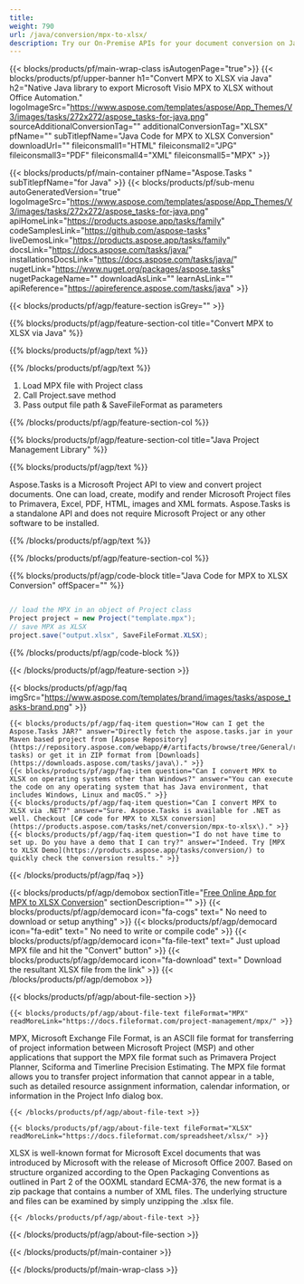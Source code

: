 ```yaml
---
title:  
weight: 790
url: /java/conversion/mpx-to-xlsx/ 
description: Try our On-Premise APIs for your document conversion on Java Runtime Environment for JSP/JSF Application and Desktop Applications.
---
```


{{< blocks/products/pf/main-wrap-class isAutogenPage="true">}}
{{< blocks/products/pf/upper-banner h1="Convert MPX to XLSX via Java" h2="Native Java library to export Microsoft Visio MPX to XLSX without Office Automation." logoImageSrc="https://www.aspose.com/templates/aspose/App_Themes/V3/images/tasks/272x272/aspose_tasks-for-java.png" sourceAdditionalConversionTag="" additionalConversionTag="XLSX" pfName="" subTitlepfName="Java Code for MPX to XLSX Conversion" downloadUrl="" fileiconsmall1="HTML" fileiconsmall2="JPG" fileiconsmall3="PDF" fileiconsmall4="XML" fileiconsmall5="MPX" >}}

{{< blocks/products/pf/main-container pfName="Aspose.Tasks " subTitlepfName="for Java" >}}
{{< blocks/products/pf/sub-menu autoGeneratedVersion="true" logoImageSrc="https://www.aspose.com/templates/aspose/App_Themes/V3/images/tasks/272x272/aspose_tasks-for-java.png" apiHomeLink="https://products.aspose.app/tasks/family" codeSamplesLink="https://github.com/aspose-tasks" liveDemosLink="https://products.aspose.app/tasks/family" docsLink="https://docs.aspose.com/tasks/java/" installationsDocsLink="https://docs.aspose.com/tasks/java/" nugetLink="https://www.nuget.org/packages/aspose.tasks" nugetPackageName="" downloadAsLink="" learnAsLink="" apiReference="https://apireference.aspose.com/tasks/java" >}}

{{< blocks/products/pf/agp/feature-section isGrey="" >}}

{{% blocks/products/pf/agp/feature-section-col title="Convert MPX to XLSX via Java" %}}

{{% blocks/products/pf/agp/text %}}

{{% /blocks/products/pf/agp/text %}}

1.  Load MPX file with Project class
1.  Call Project.save method
1.  Pass output file path & SaveFileFormat as parameters

{{% /blocks/products/pf/agp/feature-section-col %}}

{{% blocks/products/pf/agp/feature-section-col title="Java Project Management Library" %}}

{{% blocks/products/pf/agp/text %}}

 Aspose.Tasks is a Microsoft Project API to view and convert project documents. One can load, create, modify and render Microsoft Project files to Primavera, Excel, PDF, HTML, images and XML formats. Aspose.Tasks is a standalone API and does not require Microsoft Project or any other software to be installed.

{{% /blocks/products/pf/agp/text %}}

{{% /blocks/products/pf/agp/feature-section-col %}}

{{% blocks/products/pf/agp/code-block title="Java Code for MPX to XLSX Conversion" offSpacer="" %}}

```cs

// load the MPX in an object of Project class
Project project = new Project("template.mpx");
// save MPX as XLSX 
project.save("output.xlsx", SaveFileFormat.XLSX);

```

{{% /blocks/products/pf/agp/code-block %}}

{{< /blocks/products/pf/agp/feature-section >}}

{{< blocks/products/pf/agp/faq imgSrc="https://www.aspose.com/templates/brand/images/tasks/aspose_tasks-brand.png" >}}

    {{< blocks/products/pf/agp/faq-item question="How can I get the Aspose.Tasks JAR?" answer="Directly fetch the aspose.tasks.jar in your Maven based project from [Aspose Repository](https://repository.aspose.com/webapp/#/artifacts/browse/tree/General/repo/com/aspose/aspose-tasks) or get it in ZIP format from [Downloads](https://downloads.aspose.com/tasks/java\)." >}}
    {{< blocks/products/pf/agp/faq-item question="Can I convert MPX to XLSX on operating systems other than Windows?" answer="You can execute the code on any operating system that has Java environment, that includes Windows, Linux and macOS." >}}
    {{< blocks/products/pf/agp/faq-item question="Can I convert MPX to XLSX via .NET?" answer="Sure. Aspose.Tasks is available for .NET as well. Checkout [C# code for MPX to XLSX conversion](https://products.aspose.com/tasks/net/conversion/mpx-to-xlsx\)." >}}
    {{< blocks/products/pf/agp/faq-item question="I do not have time to set up. Do you have a demo that I can try?" answer="Indeed. Try [MPX to XLSX Demo](https://products.aspose.app/tasks/conversion/) to quickly check the conversion results." >}}
 
{{< /blocks/products/pf/agp/faq >}}

<!-- aboutfile Starts -->

{{< blocks/products/pf/agp/demobox sectionTitle="[Free Online App for MPX to XLSX Conversion](https://products.aspose.app/tasks/conversion/mpx-to-xlsx)" sectionDescription="" >}}
        {{< blocks/products/pf/agp/democard icon="fa-cogs" text=" No need to download or setup anything" >}}
        {{< blocks/products/pf/agp/democard icon="fa-edit" text=" No need to write or compile code" >}}
        {{< blocks/products/pf/agp/democard icon="fa-file-text" text=" Just upload MPX file and hit the \"Convert\" button" >}}
        {{< blocks/products/pf/agp/democard icon="fa-download" text=" Download the resultant XLSX file from the link" >}}
{{< /blocks/products/pf/agp/demobox >}}

{{< blocks/products/pf/agp/about-file-section >}}

    {{< blocks/products/pf/agp/about-file-text fileFormat="MPX" readMoreLink="https://docs.fileformat.com/project-management/mpx/" >}}
MPX, Microsoft Exchange File Format, is an ASCII file format for transferring of project information between Microsoft Project (MSP) and other applications that support the MPX file format such as Primavera Project Planner, Sciforma and Timerline Precision Estimating. The MPX file format allows you to transfer project information that cannot appear in a table, such as detailed resource assignment information, calendar information, or information in the Project Info dialog box.

    {{< /blocks/products/pf/agp/about-file-text >}}

    {{< blocks/products/pf/agp/about-file-text fileFormat="XLSX" readMoreLink="https://docs.fileformat.com/spreadsheet/xlsx/" >}}
XLSX is well-known format for Microsoft Excel documents that was introduced by Microsoft with the release of Microsoft Office 2007. Based on structure organized according to the Open Packaging Conventions as outlined in Part 2 of the OOXML standard ECMA-376, the new format is a zip package that contains a number of XML files. The underlying structure and files can be examined by simply unzipping the .xlsx file.

    {{< /blocks/products/pf/agp/about-file-text >}}

{{< /blocks/products/pf/agp/about-file-section >}}

<!-- aboutfile Ends -->

{{< /blocks/products/pf/main-container >}}
    
{{< /blocks/products/pf/main-wrap-class >}}
